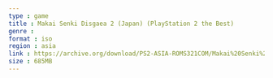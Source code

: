 ```yaml
---
type : game
title : Makai Senki Disgaea 2 (Japan) (PlayStation 2 the Best)
genre : 
format : iso
region : asia
link : https://archive.org/download/PS2-ASIA-ROMS321COM/Makai%20Senki%20Disgaea%202%20%28Japan%29%20%28PlayStation%202%20the%20Best%29.7z
size : 685MB
---
```

